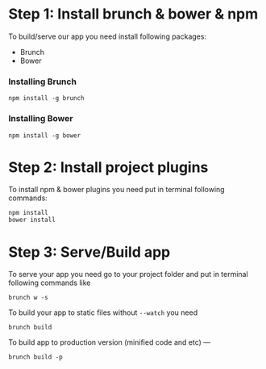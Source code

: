 # Step 1: Install brunch & bower & npm

To build/serve our app you need install following packages:

- Brunch
- Bower


### Installing Brunch
`
npm install -g brunch
`
### Installing Bower

`npm install -g bower`

# Step 2: Install project plugins
To install npm & bower plugins you need put in terminal following commands:
```
npm install
bower install
```
# Step 3: Serve/Build app

To serve your app you need go to your project folder and put in terminal following commands like
```
brunch w -s
```

To build your app to static files without `--watch` you need
```
brunch build
```

To build app to production version (minified code and etc) —
```
brunch build -p
```